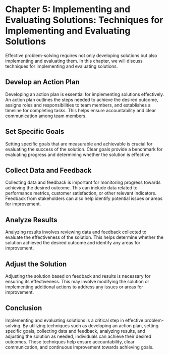 Chapter 5: Implementing and Evaluating Solutions: Techniques for Implementing and Evaluating Solutions
======================================================================================================

Effective problem-solving requires not only developing solutions but also implementing and evaluating them. In this chapter, we will discuss techniques for implementing and evaluating solutions.

Develop an Action Plan
----------------------

Developing an action plan is essential for implementing solutions effectively. An action plan outlines the steps needed to achieve the desired outcome, assigns roles and responsibilities to team members, and establishes a timeline for completing tasks. This helps ensure accountability and clear communication among team members.

Set Specific Goals
------------------

Setting specific goals that are measurable and achievable is crucial for evaluating the success of the solution. Clear goals provide a benchmark for evaluating progress and determining whether the solution is effective.

Collect Data and Feedback
-------------------------

Collecting data and feedback is important for monitoring progress towards achieving the desired outcome. This can include data related to performance metrics, customer satisfaction, or other relevant indicators. Feedback from stakeholders can also help identify potential issues or areas for improvement.

Analyze Results
---------------

Analyzing results involves reviewing data and feedback collected to evaluate the effectiveness of the solution. This helps determine whether the solution achieved the desired outcome and identify any areas for improvement.

Adjust the Solution
-------------------

Adjusting the solution based on feedback and results is necessary for ensuring its effectiveness. This may involve modifying the solution or implementing additional actions to address any issues or areas for improvement.

Conclusion
----------

Implementing and evaluating solutions is a critical step in effective problem-solving. By utilizing techniques such as developing an action plan, setting specific goals, collecting data and feedback, analyzing results, and adjusting the solution as needed, individuals can achieve their desired outcomes. These techniques help ensure accountability, clear communication, and continuous improvement towards achieving goals.
